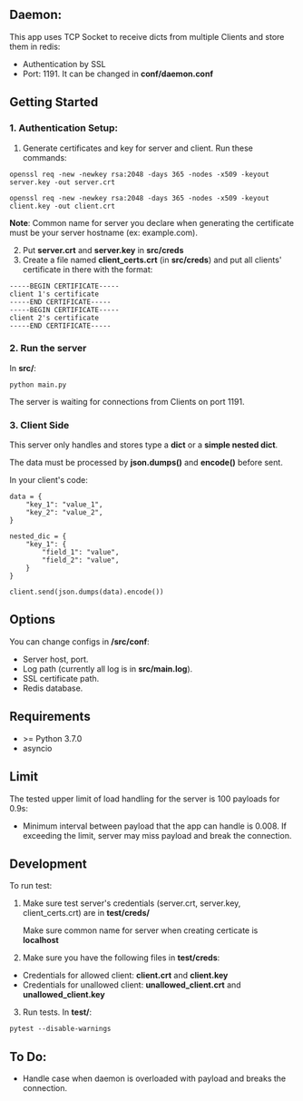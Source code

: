 ## Daemon:

This app uses TCP Socket to receive dicts from multiple Clients and store them in redis:
- Authentication by SSL
- Port: 1191. It can be changed in **conf/daemon.conf**


## Getting Started

### 1. Authentication Setup:

1. Generate certificates and key for server and client. Run these commands:
```
openssl req -new -newkey rsa:2048 -days 365 -nodes -x509 -keyout server.key -out server.crt

openssl req -new -newkey rsa:2048 -days 365 -nodes -x509 -keyout client.key -out client.crt
```

**Note**: Common name for server you declare when generating the certificate must be your server hostname (ex: example.com).

2. Put **server.crt** and **server.key** in **src/creds**
3. Create a file named **client_certs.crt** (in **src/creds**) and put all clients' certificate in there with the format:

```
-----BEGIN CERTIFICATE-----
client 1's certificate
-----END CERTIFICATE-----
-----BEGIN CERTIFICATE-----
client 2's certificate
-----END CERTIFICATE-----
```

### 2. Run the server
In **src/**:

```
python main.py
```

The server is waiting for connections from Clients on port 1191.


### 3. Client Side
This server only handles and stores type a **dict** or a **simple nested dict**.

The data must be processed by **json.dumps()** and **encode()** before sent.

In your client's code:
```
data = {
    "key_1": "value_1",
    "key_2": "value_2",
}

nested_dic = {
    "key_1": {
        "field_1": "value",
        "field_2": "value",
    }
}

client.send(json.dumps(data).encode())
```

## Options
You can change configs in **/src/conf**:
- Server host, port.
- Log path (currently all log is in **src/main.log**).
- SSL certificate path.
- Redis database.


## Requirements
- \>= Python 3.7.0
- asyncio

## Limit
The tested upper limit of load handling for the server is 100 payloads for 0.9s:
- Minimum interval between payload that the app can handle is 0.008. If exceeding the limit, server may miss payload and break the connection.

## Development
To run test:
1. Make sure test server's credentials (server.crt, server.key, client_certs.crt) are in **test/creds/**

    Make sure common name for server when creating certicate is **localhost**

2. Make sure you have the following files in **test/creds**:
- Credentials for allowed client: **client.crt** and **client.key**
- Credentials for unallowed client: **unallowed_client.crt** and **unallowed_client.key**


3. Run tests. In **test/**:
```
pytest --disable-warnings
```

## To Do:
- Handle case when daemon is overloaded with payload and breaks the connection.
